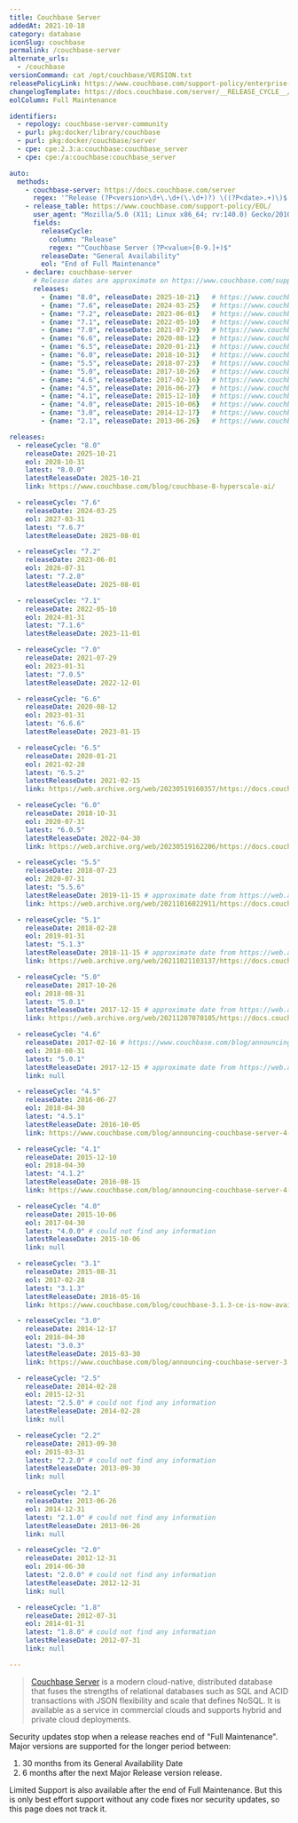 ```yaml
---
title: Couchbase Server
addedAt: 2021-10-18
category: database
iconSlug: couchbase
permalink: /couchbase-server
alternate_urls:
  - /couchbase
versionCommand: cat /opt/couchbase/VERSION.txt
releasePolicyLink: https://www.couchbase.com/support-policy/enterprise-software/
changelogTemplate: https://docs.couchbase.com/server/__RELEASE_CYCLE__/release-notes/relnotes.html
eolColumn: Full Maintenance

identifiers:
  - repology: couchbase-server-community
  - purl: pkg:docker/library/couchbase
  - purl: pkg:docker/couchbase/server
  - cpe: cpe:2.3:a:couchbase:couchbase_server
  - cpe: cpe:/a:couchbase:couchbase_server

auto:
  methods:
    - couchbase-server: https://docs.couchbase.com/server
      regex: '^Release (?P<version>\d+\.\d+(\.\d+)?) \((?P<date>.+)\)$'
    - release_table: https://www.couchbase.com/support-policy/EOL/
      user_agent: "Mozilla/5.0 (X11; Linux x86_64; rv:140.0) Gecko/20100101 Firefox/140.0"
      fields:
        releaseCycle:
          column: "Release"
          regex: "^Couchbase Server (?P<value>[0-9.]+)$"
        releaseDate: "General Availability"
        eol: "End of Full Maintenance"
    - declare: couchbase-server
      # Release dates are approximate on https://www.couchbase.com/support-policy/EOL/.
      releases:
        - {name: "8.0", releaseDate: 2025-10-21}   # https://www.couchbase.com/blog/couchbase-8-hyperscale-ai/
        - {name: "7.6", releaseDate: 2024-03-25}   # https://www.couchbase.com/blog/couchbase-server-7-6-top-developer-features/
        - {name: "7.2", releaseDate: 2023-06-01}   # https://www.couchbase.com/blog/couchbase-capella-spring-release-72/
        - {name: "7.1", releaseDate: 2022-05-10}   # https://www.couchbase.com/blog/whats-new-in-couchbase-server-7-1/
        - {name: "7.0", releaseDate: 2021-07-29}   # https://www.couchbase.com/blog/couchbase-server-7-0-release/
        - {name: "6.6", releaseDate: 2020-08-12}   # https://www.couchbase.com/blog/whats-new-and-improved-in-couchbase-server-6-6/
        - {name: "6.5", releaseDate: 2020-01-21}   # https://www.couchbase.com/blog/announcing-couchbase-server-6-5-0-whats-new-and-improved/
        - {name: "6.0", releaseDate: 2018-10-31}   # https://www.couchbase.com/blog/announcing-couchbase-6-0/
        - {name: "5.5", releaseDate: 2018-07-23}   # https://www.couchbase.com/blog/couchbase-server-5-5-beta-2/
        - {name: "5.0", releaseDate: 2017-10-26}   # https://www.couchbase.com/blog/announcing-couchbase-server-5-0/
        - {name: "4.6", releaseDate: 2017-02-16}   # https://www.couchbase.com/blog/announcing-couchbase-server-4-6-whats-new-improved/
        - {name: "4.5", releaseDate: 2016-06-27}   # https://www.couchbase.com/blog/announcing-couchbase-server-4.5/
        - {name: "4.1", releaseDate: 2015-12-10}   # https://www.couchbase.com/blog/introducing-couchbase-server-4.1/
        - {name: "4.0", releaseDate: 2015-10-06}   # https://www.couchbase.com/blog/announcing-couchbase-server-4-0/
        - {name: "3.0", releaseDate: 2014-12-17}   # https://www.couchbase.com/blog/announcing-release-couchbase-server-30-0/
        - {name: "2.1", releaseDate: 2013-06-26}   # https://www.couchbase.com/press-releases/couchbase-announces-availability-of-couchbase-server-2-1-nosql-document-database/

releases:
  - releaseCycle: "8.0"
    releaseDate: 2025-10-21
    eol: 2028-10-31
    latest: "8.0.0"
    latestReleaseDate: 2025-10-21
    link: https://www.couchbase.com/blog/couchbase-8-hyperscale-ai/

  - releaseCycle: "7.6"
    releaseDate: 2024-03-25
    eol: 2027-03-31
    latest: "7.6.7"
    latestReleaseDate: 2025-08-01

  - releaseCycle: "7.2"
    releaseDate: 2023-06-01
    eol: 2026-07-31
    latest: "7.2.8"
    latestReleaseDate: 2025-08-01

  - releaseCycle: "7.1"
    releaseDate: 2022-05-10
    eol: 2024-01-31
    latest: "7.1.6"
    latestReleaseDate: 2023-11-01

  - releaseCycle: "7.0"
    releaseDate: 2021-07-29
    eol: 2023-01-31
    latest: "7.0.5"
    latestReleaseDate: 2022-12-01

  - releaseCycle: "6.6"
    releaseDate: 2020-08-12
    eol: 2023-01-31
    latest: "6.6.6"
    latestReleaseDate: 2023-01-15

  - releaseCycle: "6.5"
    releaseDate: 2020-01-21
    eol: 2021-02-28
    latest: "6.5.2"
    latestReleaseDate: 2021-02-15
    link: https://web.archive.org/web/20230519160357/https://docs.couchbase.com/server/6.5/release-notes/relnotes.html

  - releaseCycle: "6.0"
    releaseDate: 2018-10-31
    eol: 2020-07-31
    latest: "6.0.5"
    latestReleaseDate: 2022-04-30
    link: https://web.archive.org/web/20230519162206/https://docs.couchbase.com/server/6.0/release-notes/relnotes.html

  - releaseCycle: "5.5"
    releaseDate: 2018-07-23
    eol: 2020-07-31
    latest: "5.5.6"
    latestReleaseDate: 2019-11-15 # approximate date from https://web.archive.org/web/20211016022911/https://docs.couchbase.com/server/5.5/release-notes/relnotes.html
    link: https://web.archive.org/web/20211016022911/https://docs.couchbase.com/server/5.5/release-notes/relnotes.html

  - releaseCycle: "5.1"
    releaseDate: 2018-02-28
    eol: 2019-01-31
    latest: "5.1.3"
    latestReleaseDate: 2018-11-15 # approximate date from https://web.archive.org/web/20211021103137/https://docs.couchbase.com/server/5.1/release-notes/relnotes.html
    link: https://web.archive.org/web/20211021103137/https://docs.couchbase.com/server/5.1/release-notes/relnotes.html

  - releaseCycle: "5.0"
    releaseDate: 2017-10-26
    eol: 2018-08-31
    latest: "5.0.1"
    latestReleaseDate: 2017-12-15 # approximate date from https://web.archive.org/web/20211207070105/https://docs.couchbase.com/server/5.0/release-notes/relnotes.html
    link: https://web.archive.org/web/20211207070105/https://docs.couchbase.com/server/5.0/release-notes/relnotes.html

  - releaseCycle: "4.6"
    releaseDate: 2017-02-16 # https://www.couchbase.com/blog/announcing-couchbase-server-4-6-whats-new-improved/
    eol: 2018-08-31
    latest: "5.0.1"
    latestReleaseDate: 2017-12-15 # approximate date from https://web.archive.org/web/20211207070105/https://docs.couchbase.com/server/5.0/release-notes/relnotes.html
    link: null

  - releaseCycle: "4.5"
    releaseDate: 2016-06-27
    eol: 2018-04-30
    latest: "4.5.1"
    latestReleaseDate: 2016-10-05
    link: https://www.couchbase.com/blog/announcing-couchbase-server-4-5-1/

  - releaseCycle: "4.1"
    releaseDate: 2015-12-10
    eol: 2018-04-30
    latest: "4.1.2"
    latestReleaseDate: 2016-08-15
    link: https://www.couchbase.com/blog/announcing-couchbase-server-4-1-2/

  - releaseCycle: "4.0"
    releaseDate: 2015-10-06
    eol: 2017-04-30
    latest: "4.0.0" # could not find any information
    latestReleaseDate: 2015-10-06
    link: null

  - releaseCycle: "3.1"
    releaseDate: 2015-08-31
    eol: 2017-02-28
    latest: "3.1.3"
    latestReleaseDate: 2016-05-16
    link: https://www.couchbase.com/blog/couchbase-3.1.3-ce-is-now-available/

  - releaseCycle: "3.0"
    releaseDate: 2014-12-17
    eol: 2016-04-30
    latest: "3.0.3"
    latestReleaseDate: 2015-03-30
    link: https://www.couchbase.com/blog/announcing-couchbase-server-3.0.3/

  - releaseCycle: "2.5"
    releaseDate: 2014-02-28
    eol: 2015-12-31
    latest: "2.5.0" # could not find any information
    latestReleaseDate: 2014-02-28
    link: null

  - releaseCycle: "2.2"
    releaseDate: 2013-09-30
    eol: 2015-03-31
    latest: "2.2.0" # could not find any information
    latestReleaseDate: 2013-09-30
    link: null

  - releaseCycle: "2.1"
    releaseDate: 2013-06-26
    eol: 2014-12-31
    latest: "2.1.0" # could not find any information
    latestReleaseDate: 2013-06-26
    link: null

  - releaseCycle: "2.0"
    releaseDate: 2012-12-31
    eol: 2014-06-30
    latest: "2.0.0" # could not find any information
    latestReleaseDate: 2012-12-31
    link: null

  - releaseCycle: "1.8"
    releaseDate: 2012-07-31
    eol: 2014-01-31
    latest: "1.8.0" # could not find any information
    latestReleaseDate: 2012-07-31
    link: null

---
```


> [Couchbase Server](https://www.couchbase.com/products/server) is a modern cloud-native,
> distributed database that fuses the strengths of relational databases such as SQL and ACID
> transactions with JSON flexibility and scale that defines NoSQL. It is available as a service in
> commercial clouds and supports hybrid and private cloud deployments.

Security updates stop when a release reaches end of "Full Maintenance". Major versions are supported
for the longer period between:

1. 30 months from its General Availability Date
2. 6 months after the next Major Release version release.

Limited Support is also available after the end of Full Maintenance. But this is only best effort
support without any code fixes nor security updates, so this page does not track it.
